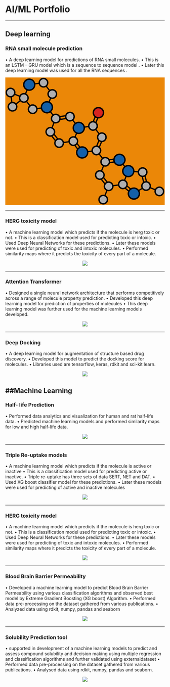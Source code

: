 # AI/ML Portfolio
---
## Deep learning

### RNA small molecule prediction

• A deep learning model for predictions of RNA small molecules.
• This is an LSTM – GRU model which is a sequence to sequence model .
• Later this deep learning model was used for all the RNA sequences .


<center><img src="assets/img/rns.png"/></center>

---
### HERG toxicity model

• A machine learning model which predicts if the molecule is herg toxic or not.
• This is a classification model used for predicting toxic or intoxic.
• Used Deep Neural Networks for these predictions.
• Later these models were used for predicting of toxic and intoxic molecules.
• Performed similarity maps where it predicts the toxicity of every part of a 
 molecule.

<center><img src="assets/img/financial_modeling.jpg"/></center>

---
### Attention Transformer

• Designed a single neural network architecture that performs competitively 
 across a range of molecule property prediction.
• Developed this deep learning model for prediction of properties of 
molecules
• This deep learning model was further used for the machine learning models 
 developed.

<center><img src="https://camo.githubusercontent.com/a085b4fe60690252b8aa2de917c53fc3f63aec21aafea21c8f1ecb543d2c44cb/68747470733a2f2f7777772e616c74756d696e74656c6c6967656e63652e636f6d2f6173736574732f74696d652d7365726965732d70726564696374696f6e2d7573696e672d6c73746d2d646565702d6e657572616c2d6e6574776f726b732f73696e776176655f66756c6c5f7365712e706e67"/></center>

---
### Deep Docking


• A deep learning model for augmentation of structure based drug discovery.
• Developed this model to predict the docking score for molecules.
• Libraries used are tensorflow, keras, rdkit and sci-kit learn.

<center><img src="assets/img/text_classification.png"/></center>

##Machine Learning
---
### Half- life Prediction

• Performed data analytics and visualization for human and rat half-life data.
• Predicted machine learning models and performed similarity maps for low 
and  high half-life data.


<center><img src="assets/img/machine_learning.jpg"/></center>

---
### Triple Re-uptake models

• A machine learning model which predicts if the molecule is active or inactive
• This is a classification model used for predicting active or inactive.
• Triple re-uptake has three sets of data SERT, NET and DAT.
• Used XG boost classifier model for these predictions.
• Later these models were used for predicting of active and inactive 
molecules

<center><img src="assets/img/gesture_recognition.jpg"/></center>

---
### HERG toxicity model

• A machine learning model which predicts if the molecule is herg toxic or not.
• This is a classification model used for predicting toxic or intoxic.
• Used Deep Neural Networks for these predictions.
• Later these models were used for predicting of toxic and intoxic molecules.
• Performed similarity maps where it predicts the toxicity of every part of a 
 molecule.

<center><img src="assets/img/human_activity.jpg"/></center>

---
### Blood Brain Barrier Permeability

• Developed a machine learning model to predict Blood Brain Barrier 
 Permeability using various classification algorithms and observed best 
model by  Extreme Gradient Boosting (XG boost) Algorithm.
• Performed data pre-processing on the dataset gathered from various 
 publications.
• Analyzed data using rdkit, numpy, pandas and seaborn

<center><img src="assets/img/human_activity.jpg"/></center>

---
### Solubility Prediction tool

• supported in development of a machine learning models to predict and 
assess  compound solubility and decision making using multiple regression 
and  classification algorithms and further validated using externaldataset
• Performed data pre-processing on the dataset gathered from various 
 publications.
• Analysed data using rdkit, numpy, pandas and seaborn.

<center><img src="assets/img/human_activity.jpg"/></center>

